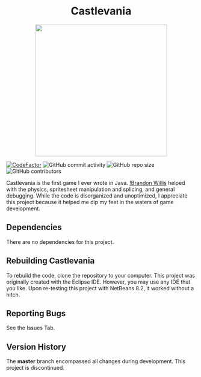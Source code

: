 <h1 align="center">Castlevania</h1>

<p align="center">
  <img width="350" height="350" src="castlevania.gif">
</p>

[![CodeFactor](https://www.codefactor.io/repository/github/joshuacrotts/castlevania/badge)](https://www.codefactor.io/repository/github/joshuacrotts/castlevania) ![GitHub commit activity](https://img.shields.io/github/commit-activity/m/JoshuaCrotts/Castlevania) ![GitHub repo size](https://img.shields.io/github/repo-size/JoshuaCrotts/Castlevania) ![GitHub contributors](https://img.shields.io/github/contributors/JoshuaCrotts/Castlevania)

Castlevania is the first game I ever wrote in Java. [!Brandon Willis](https://github.com/ballenwillis) helped with the physics, spritesheet manipulation and splicing, and general debugging. While the code is disorganized and unoptimized, I appreciate this project because it helped me dip my feet in the waters of game development.

## Dependencies

There are no dependencies for this project.

## Rebuilding Castlevania

To rebuild the code, clone the repository to your computer. This project was originally created with the Eclipse IDE. However, you may use any IDE that you like. Upon re-testing this project with NetBeans 8.2, it worked without a hitch. 

## Reporting Bugs

See the Issues Tab.

## Version History
The **master** branch encompassed all changes during development. This project is discontinued.
